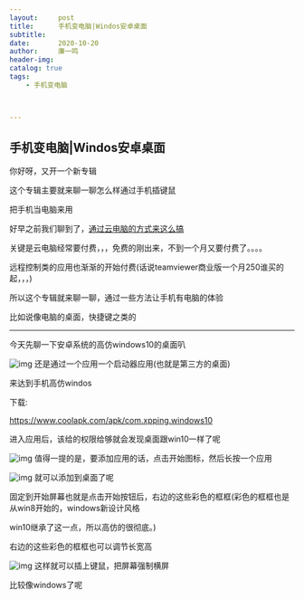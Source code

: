 ```yaml
---
layout:     post
title:      手机变电脑|Windos安卓桌面
subtitle:   
date:       2020-10-20
author:     廉一鸣
header-img: 
catalog: true
tags:
    - 手机变电脑



---
```


## 手机变电脑|Windos安卓桌面

你好呀，又开一个新专辑

这个专辑主要就来聊一聊怎么样通过手机插键鼠

把手机当电脑来用

好早之前我们聊到了，[通过云电脑的方式来这么搞](https://mp.weixin.qq.com/s?__biz=MzI4Nzc2MzA3OQ==&mid=2247484346&idx=1&sn=cfedf0e09812d263b1a79282070ada88&scene=21#wechat_redirect)

关键是云电脑经常要付费，，，免费的刚出来，不到一个月又要付费了。。。。

远程控制类的应用也渐渐的开始付费(话说teamviewer商业版一个月250谁买的起，，，)

所以这个专辑就来聊一聊，通过一些方法让手机有电脑的体验

比如说像电脑的桌面，快捷键之类的

------

今天先聊一下安卓系统的高仿windows10的桌面叭

![img](https://mmbiz.qpic.cn/mmbiz_jpg/tMsLbdfwxoP6yiaFf0lC8nKOWv9rSv9Ymqvxos06lUGj4chX1icPiaUkkvIT8qy1CH1iaQ2xFDNffoohYRlTIcKE6g/640?wx_fmt=jpeg&tp=webp&wxfrom=5&wx_lazy=1&wx_co=1)
还是通过一个应用一个启动器应用(也就是第三方的桌面)

来达到手机高仿windos

下载:

https://www.coolapk.com/apk/com.xpping.windows10

进入应用后，该给的权限给够就会发现桌面跟win10一样了呢

![img](https://mmbiz.qpic.cn/mmbiz_jpg/tMsLbdfwxoP6yiaFf0lC8nKOWv9rSv9YmhsHEw1oEqqQjjHiaP9MDvWGQuk5bxRyIMia1vmeOIxxfvruqgMuIdxXw/640?wx_fmt=jpeg&tp=webp&wxfrom=5&wx_lazy=1&wx_co=1)
值得一提的是，要添加应用的话，点击开始图标，然后长按一个应用

![img](https://mmbiz.qpic.cn/mmbiz_jpg/tMsLbdfwxoP6yiaFf0lC8nKOWv9rSv9YmkYEiabY3pSdy7Jj4sUiavxIRTf6kvWazA2EKtmiaVwpD1lLQAMqtV0Licw/640?wx_fmt=jpeg&tp=webp&wxfrom=5&wx_lazy=1&wx_co=1)
就可以添加到桌面了呢

固定到开始屏幕也就是点击开始按钮后，右边的这些彩色的框框(彩色的框框也是从win8开始的，windows新设计风格

win10继承了这一点，所以高仿的很彻底。)

右边的这些彩色的框框也可以调节长宽高

![img](https://mmbiz.qpic.cn/mmbiz_jpg/tMsLbdfwxoP6yiaFf0lC8nKOWv9rSv9Ym4WiawfO0cvosG1hjK2oU6SY74PPibjMFArXsLKPoa0w1lxVOhkib3R7aQ/640?wx_fmt=jpeg&tp=webp&wxfrom=5&wx_lazy=1&wx_co=1)
这样就可以插上键鼠，把屏幕强制横屏

比较像windows了呢

